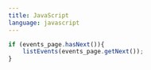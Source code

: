```yaml
---
title: JavaScript
language: javascript
---
```


```javascript
if (events_page.hasNext()){
    listEvents(events_page.getNext());
}
```
